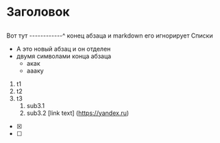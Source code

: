 # Заголовок
## 
### 
#### 
Вот тут ------------^ конец абзаца
и markdown его игнорирует
Списки
* А это новый абзац и он отделен
* двумя символами конца абзаца
  * акак
  * аааку
  
1. t1
1. t2
1. t3
   1. sub3.1
   1. sub3.2
[link text] (https://yandex.ru)

- [x]
- [ ]
